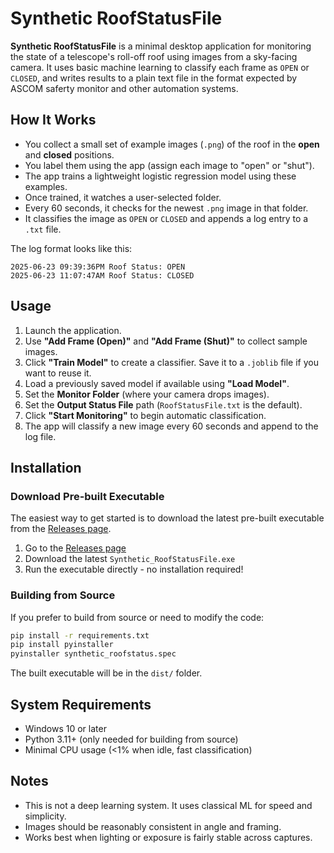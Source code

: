 # Synthetic RoofStatusFile

**Synthetic RoofStatusFile** is a minimal desktop application for monitoring the state of a telescope's roll-off roof using images from a sky-facing camera. It uses basic machine learning to classify each frame as `OPEN` or `CLOSED`, and writes results to a plain text file in the format expected by ASCOM saferty monitor and other automation systems.

## How It Works

- You collect a small set of example images (`.png`) of the roof in the **open** and **closed** positions.
- You label them using the app (assign each image to "open" or "shut").
- The app trains a lightweight logistic regression model using these examples.
- Once trained, it watches a user-selected folder.
- Every 60 seconds, it checks for the newest `.png` image in that folder.
- It classifies the image as `OPEN` or `CLOSED` and appends a log entry to a `.txt` file.

The log format looks like this:

```
2025-06-23 09:39:36PM Roof Status: OPEN
2025-06-23 11:07:47AM Roof Status: CLOSED
```

## Usage

1. Launch the application.
2. Use **"Add Frame (Open)"** and **"Add Frame (Shut)"** to collect sample images.
3. Click **"Train Model"** to create a classifier. Save it to a `.joblib` file if you want to reuse it.
4. Load a previously saved model if available using **"Load Model"**.
5. Set the **Monitor Folder** (where your camera drops images).
6. Set the **Output Status File** path (`RoofStatusFile.txt` is the default).
7. Click **"Start Monitoring"** to begin automatic classification.
8. The app will classify a new image every 60 seconds and append to the log file.

## Installation

### Download Pre-built Executable

The easiest way to get started is to download the latest pre-built executable from the [Releases page](https://github.com/bortleorg/Synthetic_RoofStatusFile.txt/releases).

1. Go to the [Releases page](https://github.com/bortleorg/Synthetic_RoofStatusFile.txt/releases)
2. Download the latest `Synthetic_RoofStatusFile.exe`
3. Run the executable directly - no installation required!

### Building from Source

If you prefer to build from source or need to modify the code:

```bash
pip install -r requirements.txt
pip install pyinstaller
pyinstaller synthetic_roofstatus.spec
```

The built executable will be in the `dist/` folder.

## System Requirements

- Windows 10 or later
- Python 3.11+ (only needed for building from source)
- Minimal CPU usage (<1% when idle, fast classification)

## Notes

- This is not a deep learning system. It uses classical ML for speed and simplicity.
- Images should be reasonably consistent in angle and framing.
- Works best when lighting or exposure is fairly stable across captures.

